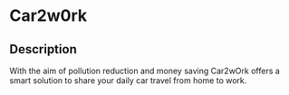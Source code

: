 # Car2w0rk

## Description
With the aim of pollution reduction and money saving Car2wOrk offers a  
smart solution to share your daily car travel from home to work.


